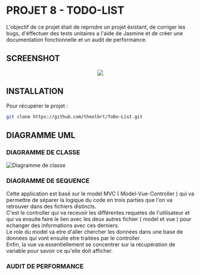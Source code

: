 # PROJET 8 - TODO-LIST

L'objectif de ce projet était de reprndre un projet éxistant, de corriger les bugs, d'éffectuer des tests unitaires a l'aide de Jasmine et de créer une documentation fonctionnelle et un audit de performance.

## SCREENSHOT

<p align="center">
  <img src="https://raw.githubusercontent.com/DesignGreg/Projet8-OpenClassRooms/master/Documentations%20-%20%C3%A9tape%204/Doc%20utilisateur/assets/Screenshot%2001.jpg">
</p>

## INSTALLATION 

Pour récupérer le projet :
```bash
git clone https://github.com/theolbrt/ToDo-List.git
```
 

## DIAGRAMME UML

### DIAGRAMME DE CLASSE

![Diagramme de classe](https://github.com/theolbrt/ToDo-List/blob/master/UML/DiagrammeClasse.png)

### DIAGRAMME DE SEQUENCE

Cette application est basé sur le model MVC ( Model-Vue-Controller ) qui va permettre de séparer la logique du code en trois parties que l'on va retrouver dans des fichiers distincts.
<br/>
C'est le controller qui va recevoir les différentes requetes de l'utilisateur et qui va ensuite faire le lien avec les deux autres fichier ( model et vue ) pour echanger des informations avec ces derniers.<br/>
Le role du model va etre d'aller chercher les données dans une base de données qui vont ensuite etre traitées par le controller.<br/>
Enfin, la vue va essentiellement se concentrer sur la récupération de variable pour savoir ce qu'elle doit afficher. 

### AUDIT DE PERFORMANCE
